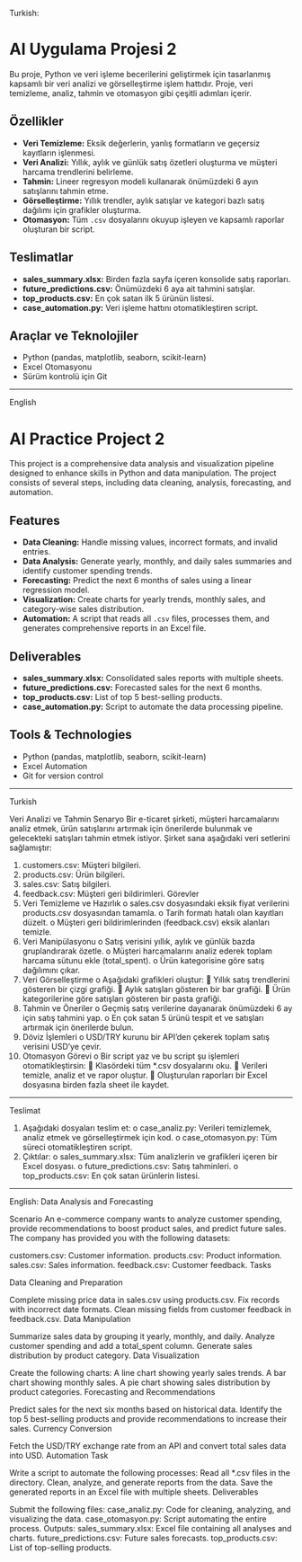 Turkish:
# AI Uygulama Projesi 2

Bu proje, Python ve veri işleme becerilerini geliştirmek için tasarlanmış kapsamlı bir veri analizi ve görselleştirme işlem hattıdır. Proje, veri temizleme, analiz, tahmin ve otomasyon gibi çeşitli adımları içerir.

## Özellikler
- **Veri Temizleme:** Eksik değerlerin, yanlış formatların ve geçersiz kayıtların işlenmesi.
- **Veri Analizi:** Yıllık, aylık ve günlük satış özetleri oluşturma ve müşteri harcama trendlerini belirleme.
- **Tahmin:** Lineer regresyon modeli kullanarak önümüzdeki 6 ayın satışlarını tahmin etme.
- **Görselleştirme:** Yıllık trendler, aylık satışlar ve kategori bazlı satış dağılımı için grafikler oluşturma.
- **Otomasyon:** Tüm `.csv` dosyalarını okuyup işleyen ve kapsamlı raporlar oluşturan bir script.

## Teslimatlar
- **sales_summary.xlsx:** Birden fazla sayfa içeren konsolide satış raporları.
- **future_predictions.csv:** Önümüzdeki 6 aya ait tahmini satışlar.
- **top_products.csv:** En çok satan ilk 5 ürünün listesi.
- **case_automation.py:** Veri işleme hattını otomatikleştiren script.

## Araçlar ve Teknolojiler
- Python (pandas, matplotlib, seaborn, scikit-learn)
- Excel Otomasyonu
- Sürüm kontrolü için Git
-------------------------------------------------------------

English
# AI Practice Project 2

This project is a comprehensive data analysis and visualization pipeline designed to enhance skills in Python and data manipulation. The project consists of several steps, including data cleaning, analysis, forecasting, and automation.

## Features
- **Data Cleaning:** Handle missing values, incorrect formats, and invalid entries.
- **Data Analysis:** Generate yearly, monthly, and daily sales summaries and identify customer spending trends.
- **Forecasting:** Predict the next 6 months of sales using a linear regression model.
- **Visualization:** Create charts for yearly trends, monthly sales, and category-wise sales distribution.
- **Automation:** A script that reads all `.csv` files, processes them, and generates comprehensive reports in an Excel file.

## Deliverables
- **sales_summary.xlsx:** Consolidated sales reports with multiple sheets.
- **future_predictions.csv:** Forecasted sales for the next 6 months.
- **top_products.csv:** List of top 5 best-selling products.
- **case_automation.py:** Script to automate the data processing pipeline.

## Tools & Technologies
- Python (pandas, matplotlib, seaborn, scikit-learn)
- Excel Automation
- Git for version control

-------------------------------------------------------
 Turkish
 
 Veri Analizi ve Tahmin
Senaryo
Bir e-ticaret şirketi, müşteri harcamalarını analiz etmek, ürün satışlarını artırmak için önerilerde bulunmak ve gelecekteki satışları tahmin etmek istiyor. Şirket sana aşağıdaki veri setlerini sağlamıştır:
1.	customers.csv: Müşteri bilgileri.
2.	products.csv: Ürün bilgileri.
3.	sales.csv: Satış bilgileri.
4.	feedback.csv: Müşteri geri bildirimleri.
Görevler
1.	Veri Temizleme ve Hazırlık
o	sales.csv dosyasındaki eksik fiyat verilerini products.csv dosyasından tamamla.
o	Tarih formatı hatalı olan kayıtları düzelt.
o	Müşteri geri bildirimlerinden (feedback.csv) eksik alanları temizle.
2.	Veri Manipülasyonu
o	Satış verisini yıllık, aylık ve günlük bazda gruplandırarak özetle.
o	Müşteri harcamalarını analiz ederek toplam harcama sütunu ekle (total_spent).
o	Ürün kategorisine göre satış dağılımını çıkar.
3.	Veri Görselleştirme
o	Aşağıdaki grafikleri oluştur:
	Yıllık satış trendlerini gösteren bir çizgi grafiği.
	Aylık satışları gösteren bir bar grafiği.
	Ürün kategorilerine göre satışları gösteren bir pasta grafiği.
4.	Tahmin ve Öneriler
o	Geçmiş satış verilerine dayanarak önümüzdeki 6 ay için satış tahmini yap.
o	En çok satan 5 ürünü tespit et ve satışları artırmak için önerilerde bulun.
5.	Döviz İşlemleri
o	USD/TRY kurunu bir API’den çekerek toplam satış verisini USD’ye çevir.
6.	Otomasyon Görevi
o	Bir script yaz ve bu script şu işlemleri otomatikleştirsin:
	Klasördeki tüm *.csv dosyalarını oku.
	Verileri temizle, analiz et ve rapor oluştur.
	Oluşturulan raporları bir Excel dosyasına birden fazla sheet ile kaydet.
________________________________________
Teslimat
1.	Aşağıdaki dosyaları teslim et:
o	case_analiz.py: Verileri temizlemek, analiz etmek ve görselleştirmek için kod.
o	case_otomasyon.py: Tüm süreci otomatikleştiren script.
2.	Çıktılar:
o	sales_summary.xlsx: Tüm analizlerin ve grafikleri içeren bir Excel dosyası.
o	future_predictions.csv: Satış tahminleri.
o	top_products.csv: En çok satan ürünlerin listesi.

----------------------------

English:
Data Analysis and Forecasting

Scenario
An e-commerce company wants to analyze customer spending, provide recommendations to boost product sales, and predict future sales. The company has provided you with the following datasets:

customers.csv: Customer information.
products.csv: Product information.
sales.csv: Sales information.
feedback.csv: Customer feedback.
Tasks

Data Cleaning and Preparation

Complete missing price data in sales.csv using products.csv.
Fix records with incorrect date formats.
Clean missing fields from customer feedback in feedback.csv.
Data Manipulation

Summarize sales data by grouping it yearly, monthly, and daily.
Analyze customer spending and add a total_spent column.
Generate sales distribution by product category.
Data Visualization

Create the following charts:
A line chart showing yearly sales trends.
A bar chart showing monthly sales.
A pie chart showing sales distribution by product categories.
Forecasting and Recommendations

Predict sales for the next six months based on historical data.
Identify the top 5 best-selling products and provide recommendations to increase their sales.
Currency Conversion

Fetch the USD/TRY exchange rate from an API and convert total sales data into USD.
Automation Task

Write a script to automate the following processes:
Read all *.csv files in the directory.
Clean, analyze, and generate reports from the data.
Save the generated reports in an Excel file with multiple sheets.
Deliverables

Submit the following files:
case_analiz.py: Code for cleaning, analyzing, and visualizing the data.
case_otomasyon.py: Script automating the entire process.
Outputs:
sales_summary.xlsx: Excel file containing all analyses and charts.
future_predictions.csv: Future sales forecasts.
top_products.csv: List of top-selling products.


